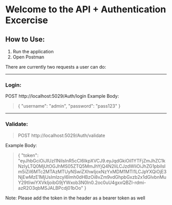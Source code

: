 # Welcome to the API + Authentication Excercise
## How to Use:

1) Run the application
2) Open Postman

There are currently two requests a user can do:
___
### Login: 

POST http://localhost:5029/Auth/login
Example Body:
>{
>  "username": "admin",
>  "password": "pass123"
>}
___
### Validate: 

> POST http://localhost:5029/Auth/validate

Example Body:
>{
>    "token": "eyJhbGciOiJIUzI1NiIsInR5cCI6IkpXVCJ9.eyJqdGkiOiI1YTFjZmJhZC1kNzIyLTQ0MjUtOGJhMS05ZTQ5MmJhYjQ4N2IiLCJzdWIiOiJhZG1pbiIsIm5iZiI6MTc2MTAzMTUyNSwiZXhwIjoxNzYxMDM1MTI1LCJpYXQiOjE3NjEwMzE1MjUsImlzcyI6Imh0dHBzOi8vZm9vdGhpbGxzb2x1dGlvbnMuY29tIiwiYXVkIjoibG9jYWxob3N0In0.2oc0uU4gxxQBZl-rdmi-azR2O3qbMSJALBPcdj01bOo"
>}

Note: Please add the token in the header as a bearer token as well